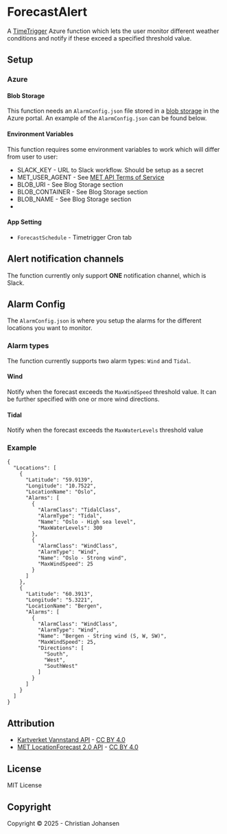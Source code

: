 # ForecastAlert
A [TimeTrigger](https://learn.microsoft.com/en-us/azure/azure-functions/functions-bindings-timer?tabs=python-v2%2Cisolated-process%2Cnodejs-v4&pivots=programming-language-csharp) Azure function which lets the user monitor different weather conditions and notify if these exceed a specified threshold value.

## Setup
### Azure
#### Blob Storage
This function needs an `AlarmConfig.json` file stored in a [blob storage](https://learn.microsoft.com/en-us/azure/storage/blobs/storage-blobs-introduction) in the Azure portal.
An example of the `AlarmConfig.json` can be found below.

#### Environment Variables
This function requires some environment variables to work which will differ from user to user:
- SLACK_KEY - URL to Slack workflow. Should be setup as a secret
- MET_USER_AGENT - See [MET API Terms of Service](https://api.met.no/doc/TermsOfService)
- BLOB_URI - See Blog Storage section
- BLOB_CONTAINER - See Blog Storage section
- BLOB_NAME - See Blog Storage section
- 
#### App Setting
- `ForecastSchedule` - Timetrigger Cron tab



## Alert notification channels
The function currently only support **ONE** notification channel, which is Slack. 

## Alarm Config
The `AlarmConfig.json` is where you setup the alarms for the different locations you want to monitor. 

### Alarm types
The function currently supports two alarm types: `Wind` and `Tidal`.

#### Wind
Notify when the forecast exceeds the `MaxWindSpeed` threshold value. It can be further specified with one or more wind directions.
#### Tidal
Notify when the forecast exceeds the `MaxWaterLevels` threshold value

### Example
```
{
  "Locations": [
    {
      "Latitude": "59.9139",
      "Longitude": "10.7522",
      "LocationName": "Oslo",
      "Alarms": [
        {
          "AlarmClass": "TidalClass",
          "AlarmType": "Tidal",
          "Name": "Oslo - High sea level",
          "MaxWaterLevels": 300
        },
        {
          "AlarmClass": "WindClass",
          "AlarmType": "Wind",
          "Name": "Oslo - Strong wind",
          "MaxWindSpeed": 25
        }
      ]
    },
    {
      "Latitude": "60.3913",
      "Longitude": "5.3221",
      "LocationName": "Bergen",
      "Alarms": [
        {
          "AlarmClass": "WindClass",
          "AlarmType": "Wind",
          "Name": "Bergen - String wind (S, W, SW)",
          "MaxWindSpeed": 25,
          "Directions": [
            "South",
            "West",
            "SouthWest"
          ]
        }
      ]
    }
  ]
}
```

## Attribution
- [Kartverket Vannstand API](https://kartkatalog.geonorge.no/metadata/vannstand-api/6f2b2773-d128-4472-a463-d15b1d4aa02f) - [CC BY 4.0](https://creativecommons.org/licenses/by/4.0/deed.no)
- [MET LocationForecast 2.0 API](https://api.met.no/weatherapi/locationforecast/2.0/documentation) - [CC BY 4.0](https://creativecommons.org/licenses/by/4.0/)

## License
MIT License
## Copyright
Copyright © 2025 - Christian Johansen